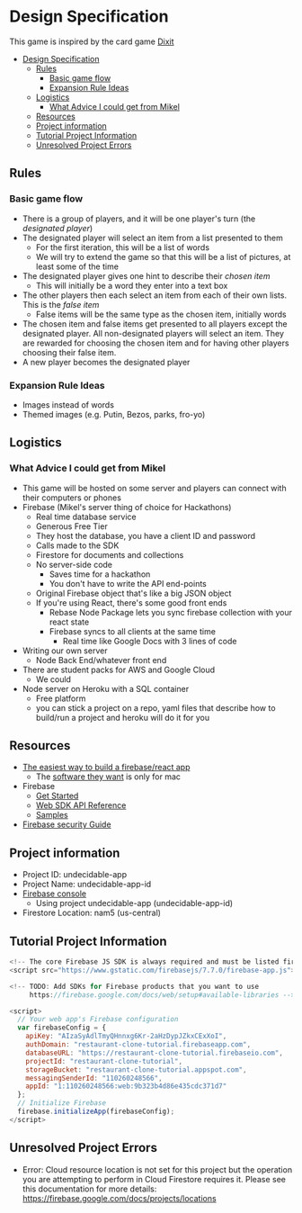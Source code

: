 # Design Specification

This game is inspired by the card game [Dixit](https://bargames101.com/howtoplaydixit/)

- [Design Specification](#design-specification)
  - [Rules](#rules)
    - [Basic game flow](#basic-game-flow)
    - [Expansion Rule Ideas](#expansion-rule-ideas)
  - [Logistics](#logistics)
    - [What Advice I could get from Mikel](#what-advice-i-could-get-from-mikel)
  - [Resources](#resources)
  - [Project information](#project-information)
  - [Tutorial Project Information](#tutorial-project-information)
  - [Unresolved Project Errors](#unresolved-project-errors)

## Rules

### Basic game flow
* There is a group of players, and it will be one player's turn (the *designated player*)
* The designated player will select an item from a list presented to them
  * For the first iteration, this will be a list of words
  * We will try to extend the game so that this will be a list of pictures, at least some of the time
* The designated player gives one hint to describe their *chosen item*
  * This will initially be a word they enter into a text box
* The other players then each select an item from each of their own lists. This is the *false item*
  * False items will be the same type as the chosen item, initially words
* The chosen item and false items get presented to all players except the designated player. All non-designated players will select an item. They are rewarded for choosing the chosen item and for having other players choosing their false item.
* A new player becomes the designated player

### Expansion Rule Ideas
* Images instead of words
* Themed images (e.g. Putin, Bezos, parks, fro-yo)

## Logistics

### What Advice I could get from Mikel
* This game will be hosted on some server and players can connect with their computers or phones
* Firebase (Mikel's server thing of choice for Hackathons)
  * Real time database service
  * Generous Free Tier
  * They host the database, you have a client ID and password
  * Calls made to the SDK
  * Firestore for documents and collections
  * No server-side code
    * Saves time for a hackathon
    * You don't have to write the API end-points
  * Original Firebase object that's like a big JSON object
  * If you're using React, there's some good front ends
    * Rebase Node Package lets you sync firebase collection with your react state
    * Firebase syncs to all clients at the same time
      * Real time like Google Docs with 3 lines of code
* Writing our own server
  * Node Back End/whatever front end
* There are student packs for AWS and Google Cloud
  * We could 
* Node server on Heroku with a SQL container
  * Free platform
  * you can stick a project on a repo, yaml files that describe how to build/run a project and heroku will do it for you

## Resources
* [The easiest way to build a firebase/react app](https://medium.com/hackernoon/the-easiest-way-by-far-to-build-a-real-react-firebase-web-app-5dc6fa6f1b61)
  * The [software they want](https://reactstudio.com) is only for mac
* Firebase
  * [Get Started](https://firebase.google.com/docs/web/setup?authuser=0)
  * [Web SDK API Reference](https://firebase.google.com/docs/reference/js/?authuser=0)
  * [Samples](https://firebase.google.com/docs/samples/?authuser=0)
* [Firebase security Guide](https://firebase.google.com/docs/firestore/security/get-started?authuser=0)

## Project information
- Project ID: undecidable-app
- Project Name: undecidable-app-id
- [Firebase console](https://console.firebase.google.com/project/undecidable-app/overview)
  - Using project undecidable-app (undecidable-app-id)
- Firestore Location: nam5 (us-central)

## Tutorial Project Information
```javascript
<!-- The core Firebase JS SDK is always required and must be listed first -->
<script src="https://www.gstatic.com/firebasejs/7.7.0/firebase-app.js"></script>

<!-- TODO: Add SDKs for Firebase products that you want to use
     https://firebase.google.com/docs/web/setup#available-libraries -->

<script>
  // Your web app's Firebase configuration
  var firebaseConfig = {
    apiKey: "AIzaSyAdlTmyQHnnxg6Kr-2aHzDypJZkxCExXoI",
    authDomain: "restaurant-clone-tutorial.firebaseapp.com",
    databaseURL: "https://restaurant-clone-tutorial.firebaseio.com",
    projectId: "restaurant-clone-tutorial",
    storageBucket: "restaurant-clone-tutorial.appspot.com",
    messagingSenderId: "110260248566",
    appId: "1:110260248566:web:9b323b4d86e435cdc371d7"
  };
  // Initialize Firebase
  firebase.initializeApp(firebaseConfig);
</script>
```

## Unresolved Project Errors
* Error: Cloud resource location is not set for this project but the operation you are attempting to perform in Cloud Firestore requires it. Please see this documentation for more details: https://firebase.google.com/docs/projects/locations